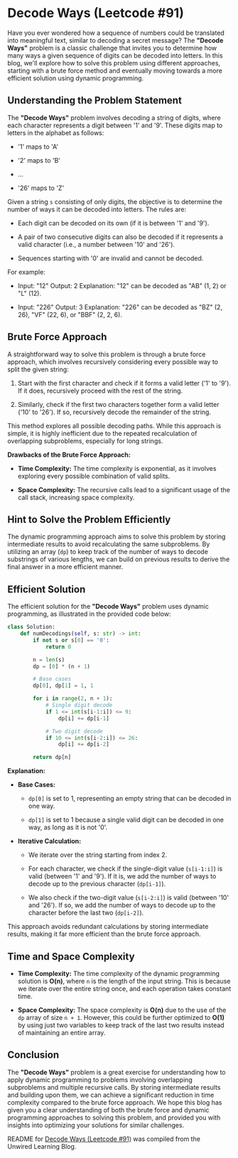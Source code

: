 # Decode Ways (Leetcode #91)

Have you ever wondered how a sequence of numbers could be translated into meaningful text, similar to decoding a secret message? The **"Decode Ways"** problem is a classic challenge that invites you to determine how many ways a given sequence of digits can be decoded into letters. In this blog, we'll explore how to solve this problem using different approaches, starting with a brute force method and eventually moving towards a more efficient solution using dynamic programming.

## Understanding the Problem Statement

The **"Decode Ways"** problem involves decoding a string of digits, where each character represents a digit between '1' and '9'. These digits map to letters in the alphabet as follows:

* '1' maps to 'A'
    
* '2' maps to 'B'
    
* ...
    
* '26' maps to 'Z'
    

Given a string `s` consisting of only digits, the objective is to determine the number of ways it can be decoded into letters. The rules are:

* Each digit can be decoded on its own (if it is between '1' and '9').
    
* A pair of two consecutive digits can also be decoded if it represents a valid character (i.e., a number between '10' and '26').
    
* Sequences starting with '0' are invalid and cannot be decoded.
    

For example:

* Input: "12" Output: 2 Explanation: "12" can be decoded as "AB" (1, 2) or "L" (12).
    
* Input: "226" Output: 3 Explanation: "226" can be decoded as "BZ" (2, 26), "VF" (22, 6), or "BBF" (2, 2, 6).
    

## Brute Force Approach

A straightforward way to solve this problem is through a brute force approach, which involves recursively considering every possible way to split the given string:

1. Start with the first character and check if it forms a valid letter ('1' to '9'). If it does, recursively proceed with the rest of the string.
    
2. Similarly, check if the first two characters together form a valid letter ('10' to '26'). If so, recursively decode the remainder of the string.
    

This method explores all possible decoding paths. While this approach is simple, it is highly inefficient due to the repeated recalculation of overlapping subproblems, especially for long strings.

**Drawbacks of the Brute Force Approach:**

* **Time Complexity:** The time complexity is exponential, as it involves exploring every possible combination of valid splits.
    
* **Space Complexity:** The recursive calls lead to a significant usage of the call stack, increasing space complexity.
    

## Hint to Solve the Problem Efficiently

The dynamic programming approach aims to solve this problem by storing intermediate results to avoid recalculating the same subproblems. By utilizing an array (`dp`) to keep track of the number of ways to decode substrings of various lengths, we can build on previous results to derive the final answer in a more efficient manner.

## Efficient Solution

The efficient solution for the **"Decode Ways"** problem uses dynamic programming, as illustrated in the provided code below:

```python
class Solution:
    def numDecodings(self, s: str) -> int:
        if not s or s[0] == '0':
            return 0

        n = len(s)
        dp = [0] * (n + 1)

        # Base cases
        dp[0], dp[1] = 1, 1

        for i in range(2, n + 1):
            # Single digit decode
            if 1 <= int(s[i-1:i]) <= 9:
                dp[i] += dp[i-1]

            # Two digit decode
            if 10 <= int(s[i-2:i]) <= 26:
                dp[i] += dp[i-2]

        return dp[n]
```

**Explanation:**

* **Base Cases:**
    
    * `dp[0]` is set to 1, representing an empty string that can be decoded in one way.
        
    * `dp[1]` is set to 1 because a single valid digit can be decoded in one way, as long as it is not '0'.
        
* **Iterative Calculation:**
    
    * We iterate over the string starting from index 2.
        
    * For each character, we check if the single-digit value (`s[i-1:i]`) is valid (between '1' and '9'). If it is, we add the number of ways to decode up to the previous character (`dp[i-1]`).
        
    * We also check if the two-digit value (`s[i-2:i]`) is valid (between '10' and '26'). If so, we add the number of ways to decode up to the character before the last two (`dp[i-2]`).
        

This approach avoids redundant calculations by storing intermediate results, making it far more efficient than the brute force approach.

## Time and Space Complexity

* **Time Complexity:** The time complexity of the dynamic programming solution is **O(n)**, where `n` is the length of the input string. This is because we iterate over the entire string once, and each operation takes constant time.
    
* **Space Complexity:** The space complexity is **O(n)** due to the use of the `dp` array of size `n + 1`. However, this could be further optimized to **O(1)** by using just two variables to keep track of the last two results instead of maintaining an entire array.
    

## Conclusion

The **"Decode Ways"** problem is a great exercise for understanding how to apply dynamic programming to problems involving overlapping subproblems and multiple recursive calls. By storing intermediate results and building upon them, we can achieve a significant reduction in time complexity compared to the brute force approach. We hope this blog has given you a clear understanding of both the brute force and dynamic programming approaches to solving this problem, and provided you with insights into optimizing your solutions for similar challenges.

README for [Decode Ways  (Leetcode #91)](https://blog.unwiredlearning.com/decode-ways) was compiled from the Unwired Learning Blog.